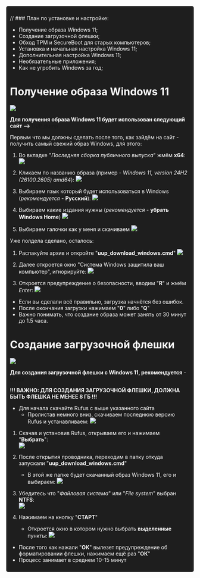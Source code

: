 <div style="background-color: #1e1e1e; color: #ffffff; padding: 10px; border-radius: 5px;">
  
// ### План по установке и настройке:
 
- Получение образа Windows 11;
- Создание загрузочной флешки;
- Обход TPM и SecureBoot для старых компьютеров;
- Установка и начальная настройка Windows 11;
- Дополнительная настройка Windows 11;
- Необязательные приложения;
- Как не угробить Windows за год;


# Получение образа Windows 11

![](https://uupdump.net/static/images/logo.svg)

**Для получения образа Windows 11 будет использован следующий сайт --> [UUP dump](https://uupdump.net/)**

Первым что мы должны сделать после того, как зайдём на сайт - получить самый свежий образ Windows, для этого:

1. Во вкладке "*Последняя сборка публичного выпуска*" жмём **x64**:
![](https://i.imgur.com/MY6grXj.png)

2. Кликаем по названию образа (пример - *Windows 11, version 24H2 (26100.2605) amd64*):
![](https://i.imgur.com/Nh78m2U.png)

3. Выбираем язык который будет использоваться в Windows (*рекомендуется* - **Русский**):
![](https://i.imgur.com/mXnpqC0.png)

4. Выбираем какие издания нужны (*рекомендуется* - **убрать Windows Home**)
![](https://i.imgur.com/k7NilSH.png)

5. Выбираем галочки как у меня и скачиваем
![](https://i.imgur.com/07Zce6B.png)

Уже полдела сделано, осталось:

1. Распакуйте архив и откройте "**uup_download_windows.cmd**"
![](https://i.imgur.com/qmMVcDh.png)

2. Далее откроется окно "Система Windows защитила ваш компьютер", игнорируйте:
![](https://i.imgur.com/C28WO2Y.png)

3. Откроется предупреждение о безопасности, вводим "**R**" и жмём *Enter*:
![](https://i.imgur.com/dKmsQA4.png)

- Если вы сделали всё правильно, загрузка начнётся без ошибок.
- После окончания загрузки нажимаем "**0**" либо "**Q**"
- Важно понимать, что создание образа может занять от 30 минут до 1.5 часа.


# Создание загрузочной флешки

![](https://rufus.ie/pics/rufus-128.png)

**Для создания загрузочной флешки с Windows 11, рекомендуется** - [Rufus](https://rufus.ie/ru/)

**!!! ВАЖНО: ДЛЯ СОЗДАНИЯ ЗАГРУЗОЧНОЙ ФЛЕШКИ, ДОЛЖНА БЫТЬ ФЛЕШКА НЕ МЕНЕЕ 8 ГБ !!!**

* Для начала скачайте Rufus с выше указанного сайта
  * Пролистав немного вниз, скачиваем последнюю версию Rufus и устанавливаем:
![](https://i.imgur.com/PcmmmJq.png)


1. Скачав и установив Rufus, открываем его и нажимаем "**Выбрать**":  
![](https://i.imgur.com/wOESOt5.png)

2. После открытия проводника, переходим в папку откуда запускали "**uup_download_windows.cmd**"
   - В этой же папке будет скачанный образ Windows 11, его и выбираем:
![](https://i.imgur.com/cL0YK15.png)

3. Убедитесь что "*Файловая система*" или "*File system*" выбран **NTFS**:  
![](https://i.imgur.com/qrw3JuI.png)

4. Нажимаем на кнопку "**СТАРТ**"
   - Откроется окно в котором нужно выбрать **выделенные** пункты:
![](https://i.imgur.com/1DCGgFS.png)

- После того как нажали "**ОК**" вылезет предупреждение об форматировании флешки, нажимаем ещё раз "**ОК**"
- Процесс занимает в среднем 10-15 минут

</div>
